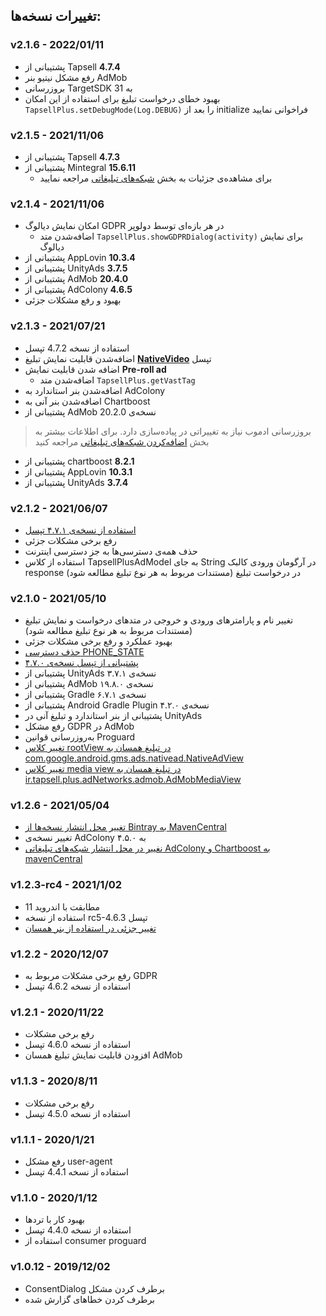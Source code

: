 ## تغییرات نسخه‌ها:
### v2.1.6 - 2022/01/11
* پشتیبانی از Tapsell **4.7.4**
* رفع مشکل نیتیو بنر AdMob
* بروزرسانی TargetSDK به 31
* بهبود خطای درخواست تبلیغ
    برای استفاده از این امکان
    `TapsellPlus.setDebugMode(Log.DEBUG)`
    را بعد از initialize فراخوانی نمایید
    

### v2.1.5 - 2021/11/06
* پشتیبانی از Tapsell **4.7.3**
* پشتیبانی از Mintegral **15.6.11**
    - برای مشاهده‌ی جزئیات به بخش [شبکه‌های تبلیغاتی](/plus-sdk/android/add-adnetworks/index.html) مراجعه نمایید

### v2.1.4 - 2021/11/06
* امکان نمایش دیالوگ GDPR در هر بازه‌ای توسط دولوپر
    - اضافه‌شدن متد `TapsellPlus.showGDPRDialog(activity)` برای نمایش دیالوگ
* پشتیبانی از AppLovin **10.3.4**
* پشتیبانی از UnityAds **3.7.5**
* پشتیبانی از AdMob **20.4.0**
* پشتیبانی از AdColony **4.6.5**
* بهبود و رفع مشکلات جزئی

### v2.1.3 - 2021/07/21
* استفاده از نسخه 4.7.2 تپسل
* اضافه‌شدن قابلیت نمایش تبلیغ [**NativeVideo**](/plus-sdk/android/native-vid/index.html) تپسل
* اضافه شدن قابلیت نمایش **Pre-roll ad**
  - اضافه‌شدن متد `TapsellPlus.getVastTag`
* اضافه‌شدن بنر استاندارد به AdColony
* اضافه‌شدن بنر آنی به Chartboost
* پشتیبانی از AdMob نسخه‌ی 20.2.0  

> بروزرسانی ادموب نیاز به تغییراتی در پیاده‌سازی دارد. برای اطلاعات بیشتر به بخش [اضافه‌کردن شبکه‌های تبلیغاتی](/plus-sdk/android/add-adnetworks/index.html) مراجعه کنید

* پشتیبانی از chartboost **8.2.1**
* پشتیبانی از AppLovin **10.3.1**
* پشتیبانی از UnityAds **3.7.4**


### v2.1.2 - 2021/06/07
* [استفاده از نسخه‌ی ۴.۷.۱ تپسل](https://docs.tapsell.ir/tapsell-sdk/android/main/#v471---20210602)
* رفع برخی مشکلات جزئی
* حذف همه‌ی دسترسی‌ها به جز دسترسی اینترنت
* استفاده از کلاس TapsellPlusAdModel به جای String در آرگومان ورودی کالبک response در درخواست تبلیغ (مستندات مربوط به هر نوع تبلیغ مطالعه شود)

### v2.1.0 - 2021/05/10
* تغییر نام و پارامترهای ورودی و خروجی در متدهای درخواست و نمایش تبلیغ (مستندات مربوط به هر نوع تبلیغ مطالعه شود)
* بهبود عملکرد و رفع برخی مشکلات جزئی
* [حذف دسترسی PHONE_STATE](https://docs.tapsell.ir/plus-sdk/android/initialize/#%D8%AF%D8%B3%D8%AA%D8%B1%D8%B3%DB%8C%D9%87%D8%A7)
* [پشتیبانی از تپسل نسخه‌ی ۴.۷.۰](https://docs.tapsell.ir/tapsell-sdk/android/main/#v470---20210510)
* پشتیبانی از UnityAds نسخه‌ی ۳.۷.۱
* پشتیبانی از AdMob نسخه‌ی ۱۹.۸.۰
* پشتیبانی از Gradle نسخه‌ی ۶.۷.۱
* پشتیبانی از Android Gradle Plugin نسخه‌ی ۴.۲.۰
* پشتیبانی از بنر استاندارد و تبلیغ آنی در UnityAds
* رفع مشکل GDPR در AdMob
* به‌روزرسانی قوانین Proguard
* [تغییر کلاس rootView در تبلیغ همسان به com.google.android.gms.ads.nativead.NativeAdView](https://docs.tapsell.ir/plus-sdk/android/native/#%D8%B3%D8%A7%D8%AE%D8%AA-adholder)
* [تغییر کلاس media view در تبلیغ همسان به ir.tapsell.plus.adNetworks.admob.AdMobMediaView](https://docs.tapsell.ir/plus-sdk/android/native/#%D8%B3%D8%A7%D8%AE%D8%AA-adholder)

### v1.2.6 - 2021/05/04
* [تغییر محل انتشار نسخه‌ها از Bintray به MavenCentral](https://docs.tapsell.ir/plus-sdk/android/initialize/#%D8%AA%D9%86%D8%B8%DB%8C%D9%85%D8%A7%D8%AA-gradle)
* تغییر نسخه‌ی AdColony به ۴.۵.۰
* [نغییر در محل انتشار شبکه‌های تبلیغاتی AdColony و Chartboost به mavenCentral](https://docs.tapsell.ir/plus-sdk/android/add-adnetworks/#%D8%AA%D9%86%D8%B8%DB%8C%D9%85%D8%A7%D8%AA-gradle)

### v1.2.3-rc4 - 2021/1/02
* مطابقت با اندروید 11
* استفاده از نسخه rc5-4.6.3 تپسل
* [تغییر جزئی در استفاده از بنر همسان](https://docs.tapsell.ir/plus-sdk/android/native/#%D8%B3%D8%A7%D8%AE%D8%AA-adholder)

### v1.2.2 - 2020/12/07
* رفع برخی مشکلات مربوط به GDPR
* استفاده از نسخه 4.6.2 تپسل

### v1.2.1 - 2020/11/22
* رفع برخی مشکلات
* استفاده از نسخه 4.6.0 تپسل
* افزودن قابلیت نمایش تبلیغ همسان AdMob

### v1.1.3 - 2020/8/11
* رفع برخی مشکلات
* استفاده از نسخه 4.5.0 تپسل

### v1.1.1 - 2020/1/21
* رفع مشکل user-agent
* استفاده از نسخه 4.4.1 تپسل

### v1.1.0 - 2020/1/12
* بهبود کار با تردها
* استفاده از نسخه 4.4.0 تپسل
* استفاده از consumer proguard

### v1.0.12 - 2019/12/02
* ConsentDialog برطرف کردن مشکل
* برطرف کردن خطاهای گزارش شده